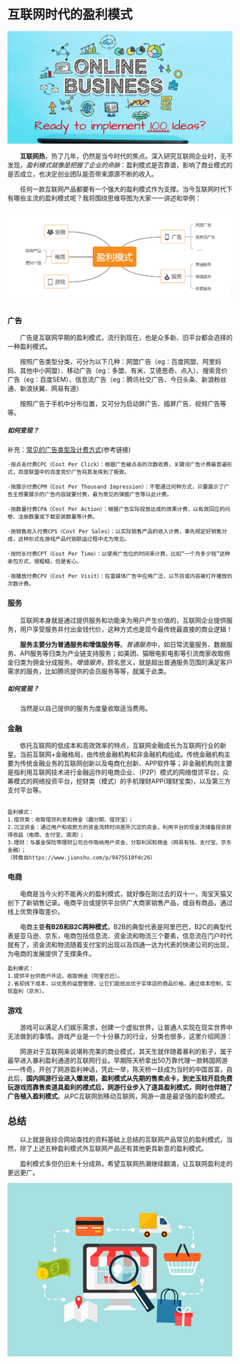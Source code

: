 # 互联网时代的盈利模式

![](images\100-Ideas-for-online-business-in-india.png)

　　**互联网热**，热了几年，仍然是当今时代的焦点。深入研究互联网企业时，无不发现，*盈利模式就像是把握了企业的命脉*：盈利模式是否靠谱，影响了商业模式的是否成立，也决定创业团队能否带来源源不断的收入。

　　任何一款互联网产品都要有一个强大的盈利模式作为支撑。当今互联网时代下有哪些主流的盈利模式呢？我将围绕思维导图为大家一一讲述和举例：

![](images\QQ截图20181214201158.png)

### 广告

　　广告是互联网早期的盈利模式，流行到现在，也是众多新、旧平台都会选择的一种盈利模式。

　　按照广告类型分类，可分为以下几种：网盟广告（eg：百度网盟、阿里妈妈、其他中小网盟）、移动广告（eg：多盟、有米、艾德思奇、点入）、搜索竞价广告（eg：百度SEM）、信息流广告（eg：腾讯社交广告、今日头条、新浪粉丝通、新浪扶翼、网易有道）

　　按照广告于手机中分布位置，又可分为启动屏广告、插屏广告、视频广告等等。

##### 如何变现？

补充：[常见的广告类型及计费方式](http://www.woshipm.com/pmd/959335.html)(参考链接)
```
·按点击付费CPC（Cost Per Click）：根据广告被点击的次数收费，关键词广告计费最普遍形式，百度联盟中的百度竞价广告将其发挥到了极致。

·按展示付费CPM（Cost Per Thousand Impression）：不管通过何种方式，只要展示了广告主想要展示的广告内容就要付费，最为常见的弹窗广告等以此计费。

·按数量付费CPA（Cost Per Action）：根据广告实际投放达成的效果计费，以有效回应的问卷、注册数量或下载安装数量等计费。

·按销售收入付费CPS（Cost Per Sales）：以实际销售产品的收入计费，事先规定好销售分成，这种形式在游戏产品代销联运过程中尤为常见。

·按时长付费CPT（Cost Per Time）：以使用广告位的时间来计费，比如“一个月多少钱”这种承包方式，很粗糙，但是省心。

·按播放付费CPV（Cost Per Visit）：在富媒体广告中应用广泛，以节目或内容被打开播放的次数计费。
```

### 服务

　　互联网本身就是通过提供服务和功能来为用户产生价值的，互联网企业提供服务，用户享受服务并付出金钱代价，这种方式也是现今最传统最直接的商业逻辑！

　　**服务主要分为普通服务和增值服务等**。*普通服务*中，如日常流量服务、数据服务、API服务等归类为产业链支持服务；如美团、猫眼电影电影等引流商家收取佣金归类为佣金分成服务。*增值服务*，顾名思义，就是超出普通服务范围的满足客户需求的服务，比如腾讯提供的会员服务等等，就属于此类。

##### 如何变现？

　　当然是以自己提供的服务为度量收取适当费用。

### 金融

　　依托互联网的低成本和高效效率的特点，互联网金融成长为互联网行业的新星。当前互联网+金融格局，由传统金融机构和非金融机构组成。传统金融机构主要为传统金融业务的互联网创新以及电商化创新、APP软件等；非金融机构则主要是指利用互联网技术进行金融运作的电商企业、（P2P）模式的网络借贷平台，众筹模式的网络投资平台，挖财类（模式）的手机理财APP(理财宝类)，以及第三方支付平台等。
```

盈利模式：
1.借贷类：收取借贷利息和佣金（趣分期、借贷宝）；
2.沉淀资金：通过用户和收款方的资金流转时间差所沉淀的资金，利用平台的现金流储备投资获得收益（电商、支付宝、滴滴）；
3.理财：与基金保险等理财公司合作吸纳用户资金，分取利润和佣金（网易有钱、支付宝、京东金融）；
（转载自https://www.jianshu.com/p/9475510fdc26）

```

### 电商

　　电商是当今火的不能再火的盈利模式，就好像在刚过去的双十一，淘宝天猫又创下了新销售记录。电商平台或提供平台供广大商家销售产品，或自有商品，通过线上优势挣取差价。

　　电商主要**有B2B和B2C两种模式**，B2B的典型代表是阿里巴巴，B2C的典型代表是亚马逊、京东，电商包括信息流、资金流和物流三个要素，信息流在门户时代就有了，资金流和物流随着支付宝的出现以及四通一达为代表的快递公司的出现，为电商的发展提供了支撑条件。

```
盈利模式：
1.提供平台供商户开店，收取佣金（阿里巴巴）。
2.省却线下成本，以优秀的运营管理，让它们能给出优于实体店的商品价格，通过成本控制，实现盈利（京东）。
```

### 游戏

　　游戏可以满足人们娱乐需求，创建一个虚拟世界，让普通人实现在现实世界中无法做到的事情。游戏产业是一个十分暴力的行业，分类也很多，这里介绍网游：

　　网游对于互联网来说堪称完美的商业模式，其天生就伴随着暴利的影子，属于最早进入暴利盈利通道的互联网行业。早期陈天桥拿出50万靠代理一款韩国网游——传奇，开创了网游盈利神话，凭此一举，陈天桥一跃成为当时的中国首富，自此后，**国内网游行业进入爆发期，盈利模式从先期的售卖点卡，到史玉柱开启免费玩游戏而靠售卖道具盈利的模式后，网游行业步入了道具盈利模式，同时也伴随了广告植入盈利模式**。从PC互联网到移动互联网，网游一直是最坚强的盈利模式。


## 总结

　　以上就是我综合网站查找的资料基础上总结的互联网产品常见的盈利模式，当然，除了上述五种盈利模式外互联网产品还有其他更具新意的盈利模式。

　　盈利模式多但仍旧未十分成熟，希望互联网热潮继续翻涌，让互联网盈利走的更远更广。


![](images\ECommerce-process.jpg)

